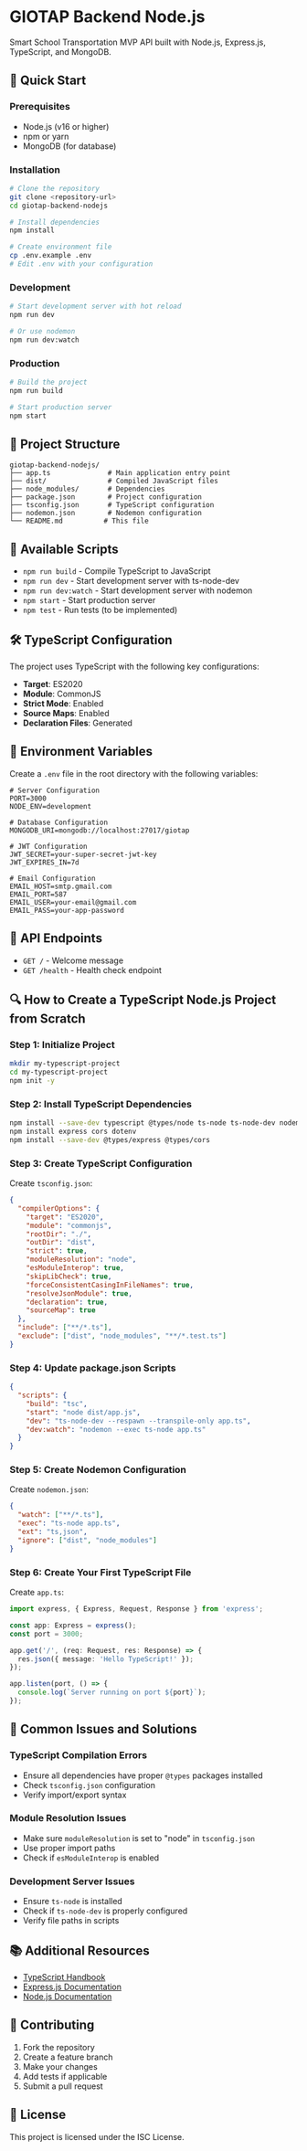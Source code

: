 # GIOTAP Backend Node.js

Smart School Transportation MVP API built with Node.js, Express.js, TypeScript, and MongoDB.

## 🚀 Quick Start

### Prerequisites
- Node.js (v16 or higher)
- npm or yarn
- MongoDB (for database)

### Installation
```bash
# Clone the repository
git clone <repository-url>
cd giotap-backend-nodejs

# Install dependencies
npm install

# Create environment file
cp .env.example .env
# Edit .env with your configuration
```

### Development
```bash
# Start development server with hot reload
npm run dev

# Or use nodemon
npm run dev:watch
```

### Production
```bash
# Build the project
npm run build

# Start production server
npm start
```

## 📁 Project Structure

```
giotap-backend-nodejs/
├── app.ts              # Main application entry point
├── dist/               # Compiled JavaScript files
├── node_modules/       # Dependencies
├── package.json        # Project configuration
├── tsconfig.json       # TypeScript configuration
├── nodemon.json        # Nodemon configuration
└── README.md          # This file
```

## 🔧 Available Scripts

- `npm run build` - Compile TypeScript to JavaScript
- `npm run dev` - Start development server with ts-node-dev
- `npm run dev:watch` - Start development server with nodemon
- `npm start` - Start production server
- `npm test` - Run tests (to be implemented)

## 🛠️ TypeScript Configuration

The project uses TypeScript with the following key configurations:

- **Target**: ES2020
- **Module**: CommonJS
- **Strict Mode**: Enabled
- **Source Maps**: Enabled
- **Declaration Files**: Generated

## 📝 Environment Variables

Create a `.env` file in the root directory with the following variables:

```env
# Server Configuration
PORT=3000
NODE_ENV=development

# Database Configuration
MONGODB_URI=mongodb://localhost:27017/giotap

# JWT Configuration
JWT_SECRET=your-super-secret-jwt-key
JWT_EXPIRES_IN=7d

# Email Configuration
EMAIL_HOST=smtp.gmail.com
EMAIL_PORT=587
EMAIL_USER=your-email@gmail.com
EMAIL_PASS=your-app-password
```

## 🎯 API Endpoints

- `GET /` - Welcome message
- `GET /health` - Health check endpoint

## 🔍 How to Create a TypeScript Node.js Project from Scratch

### Step 1: Initialize Project
```bash
mkdir my-typescript-project
cd my-typescript-project
npm init -y
```

### Step 2: Install TypeScript Dependencies
```bash
npm install --save-dev typescript @types/node ts-node ts-node-dev nodemon
npm install express cors dotenv
npm install --save-dev @types/express @types/cors
```

### Step 3: Create TypeScript Configuration
Create `tsconfig.json`:
```json
{
  "compilerOptions": {
    "target": "ES2020",
    "module": "commonjs",
    "rootDir": "./",
    "outDir": "dist",
    "strict": true,
    "moduleResolution": "node",
    "esModuleInterop": true,
    "skipLibCheck": true,
    "forceConsistentCasingInFileNames": true,
    "resolveJsonModule": true,
    "declaration": true,
    "sourceMap": true
  },
  "include": ["**/*.ts"],
  "exclude": ["dist", "node_modules", "**/*.test.ts"]
}
```

### Step 4: Update package.json Scripts
```json
{
  "scripts": {
    "build": "tsc",
    "start": "node dist/app.js",
    "dev": "ts-node-dev --respawn --transpile-only app.ts",
    "dev:watch": "nodemon --exec ts-node app.ts"
  }
}
```

### Step 5: Create Nodemon Configuration
Create `nodemon.json`:
```json
{
  "watch": ["**/*.ts"],
  "exec": "ts-node app.ts",
  "ext": "ts,json",
  "ignore": ["dist", "node_modules"]
}
```

### Step 6: Create Your First TypeScript File
Create `app.ts`:
```typescript
import express, { Express, Request, Response } from 'express';

const app: Express = express();
const port = 3000;

app.get('/', (req: Request, res: Response) => {
  res.json({ message: 'Hello TypeScript!' });
});

app.listen(port, () => {
  console.log(`Server running on port ${port}`);
});
```

## 🐛 Common Issues and Solutions

### TypeScript Compilation Errors
- Ensure all dependencies have proper `@types` packages installed
- Check `tsconfig.json` configuration
- Verify import/export syntax

### Module Resolution Issues
- Make sure `moduleResolution` is set to "node" in `tsconfig.json`
- Use proper import paths
- Check if `esModuleInterop` is enabled

### Development Server Issues
- Ensure `ts-node` is installed
- Check if `ts-node-dev` is properly configured
- Verify file paths in scripts

## 📚 Additional Resources

- [TypeScript Handbook](https://www.typescriptlang.org/docs/)
- [Express.js Documentation](https://expressjs.com/)
- [Node.js Documentation](https://nodejs.org/docs/)

## 🤝 Contributing

1. Fork the repository
2. Create a feature branch
3. Make your changes
4. Add tests if applicable
5. Submit a pull request

## 📄 License

This project is licensed under the ISC License.
